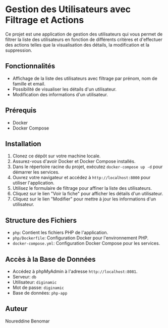# Gestion des Utilisateurs avec Filtrage et Actions

Ce projet est une application de gestion des utilisateurs qui vous permet de filtrer la liste des utilisateurs en fonction de différents critères et d'effectuer des actions telles que la visualisation des détails, la modification et la suppression.

## Fonctionnalités

- Affichage de la liste des utilisateurs avec filtrage par prénom, nom de famille et email.
- Possibilité de visualiser les détails d'un utilisateur.
- Modification des informations d'un utilisateur.

## Prérequis

- Docker
- Docker Compose

## Installation

1. Clonez ce dépôt sur votre machine locale.
2. Assurez-vous d'avoir Docker et Docker Compose installés.
3. Dans le répertoire racine du projet, exécutez `docker-compose up -d` pour démarrer les services.
4. Ouvrez votre navigateur et accédez à `http://localhost:8000` pour utiliser l'application.
5. Utilisez le formulaire de filtrage pour affiner la liste des utilisateurs.
6. Cliquez sur le lien "Voir la fiche" pour afficher les détails d'un utilisateur.
7. Cliquez sur le lien "Modifier" pour mettre à jour les informations d'un utilisateur.

## Structure des Fichiers

- `php`: Contient les fichiers PHP de l'application.
- `php/Dockerfile`: Configuration Docker pour l'environnement PHP.
- `docker-compose.yml`: Configuration Docker Compose pour les services.

## Accès à la Base de Données

- Accédez à phpMyAdmin à l'adresse `http://localhost:8081`.
- Serveur: `db`
- Utilisateur: `diginamic`
- Mot de passe: `diginamic`
- Base de données: `php-app`

## Auteur

Noureddine Benomar
